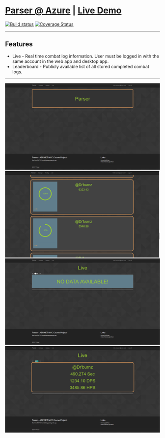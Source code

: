 # [Parser @ Azure](http://parser-mvc.azurewebsites.net/) | [Live Demo](https://youtu.be/YeT6zSL0qIA)

[![Build status](https://ci.appveyor.com/api/projects/status/rjr2mwwwbfswasxl?svg=true)](https://ci.appveyor.com/project/shakuu/parser)
[![Coverage Status](https://coveralls.io/repos/github/shakuu/Parser/badge.svg?branch=master)](https://coveralls.io/github/shakuu/Parser?branch=master)

---

## Features

- Live - Real time combat log information. User must be logged in with the same account in the web app and desktop app.
- Leaderboard - Publicly available list of all stored completed combat logs.

---

![Initial](./Screenshots/Parser.Home.png)
![Initial](./Screenshots/Parser.Leaderboard.png)
![Initial](./Screenshots/Parser.Live.Off.png)
![Initial](./Screenshots/Parser.Live.On.png)
